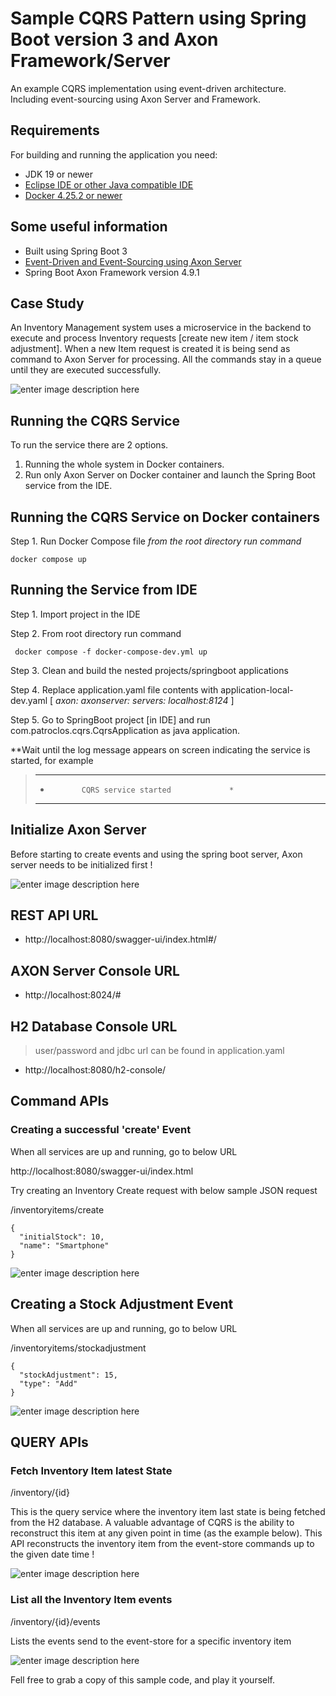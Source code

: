 

# Sample CQRS Pattern using Spring Boot version 3 and Axon Framework/Server

An example CQRS implementation using event-driven architecture. Including event-sourcing using Axon Server and Framework.


## Requirements

For building and running the application you need:

-    JDK 19 or newer
-   [Eclipse IDE or other Java compatible IDE](https://www.eclipse.org/ide/)
-   [Docker 4.25.2 or newer ](https://www.docker.com/products/docker-desktop/)

## Some useful information

 - Built using Spring Boot 3
 - [Event-Driven and Event-Sourcing using Axon Server](https://developer.axoniq.io/en/axon-server/overview)
 - Spring Boot Axon Framework version 4.9.1

## Case Study

An Inventory Management system uses a microservice in the backend to execute and process Inventory requests [create new item / item stock adjustment]. When a new Item request is created it is being send as command to Axon Server for processing. All the commands stay in a queue until they are executed successfully.

![enter image description here](/images/create.png)

## Running the CQRS Service

To run the service there are 2 options. 

 1. Running the whole system in Docker containers. 
 2. Run only Axon Server on Docker container and launch the Spring Boot
    service from the IDE.

## Running the CQRS  Service on Docker containers

Step 1. Run Docker Compose file
*from the root directory run command* 

    docker compose up


## Running the Service from IDE 

Step 1. Import project in the IDE 

Step 2. From root directory run command

     docker compose -f docker-compose-dev.yml up
 
Step 3. Clean and build the nested projects/springboot applications 
 
Step 4. Replace application.yaml file contents with application-local-dev.yaml [ *axon: axonserver: servers: localhost:8124* ]

Step 5. Go to SpringBoot project [in IDE] and run com.patroclos.cqrs.CqrsApplication as java application.

**Wait until the log message appears on screen indicating the service is started, for example

> ***************************************
> *            CQRS service started             *
> ***************************************

## Initialize Axon Server

Before starting to create events and using the spring boot server, Axon server needs to be initialized first !

![enter image description here](/images/axon_server_setup.png)

## REST API URL

 - http://localhost:8080/swagger-ui/index.html#/  

## AXON Server  Console URL

 - http://localhost:8024/#

## H2 Database  Console URL

> user/password and jdbc url can be found in application.yaml

 - http://localhost:8080/h2-console/

## Command APIs

### Creating a successful 'create' Event

When all services are up and running, go to below URL

http://localhost:8080/swagger-ui/index.html

Try creating an Inventory Create request with below sample JSON request

/inventoryitems/create

    {
      "initialStock": 10,
      "name": "Smartphone"
    }

![enter image description here](/images/create.png)

## Creating a Stock Adjustment Event

When all services are up and running, go to below URL

/inventoryitems/stockadjustment

    {
      "stockAdjustment": 15,
      "type": "Add"
    }


![enter image description here](/images/stock-adjust.png)


## QUERY APIs

### Fetch Inventory Item latest State

/inventory/{id}

This is the query service where the inventory item last state is being fetched from the
H2 database. A valuable advantage of CQRS is the ability to reconstruct this item at any given point in time  (as the example below). This API reconstructs the inventory item from the event-store commands up to the given date time !

![enter image description here](/images/item-specific-point-int-time.png)

### List all the Inventory Item events

/inventory/{id}/events

Lists the events send to the event-store for a specific inventory item

![enter image description here](/images/list-of-events.png)






Fell free to grab a copy of this sample code, and play it yourself.